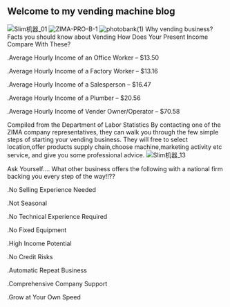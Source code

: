 ## Welcome to my vending machine blog
![Slim机器_01](https://user-images.githubusercontent.com/64355111/82279521-590c4100-99bf-11ea-9f2d-733297d4aed4.jpg)
![ZIMA-PRO-B-1](https://user-images.githubusercontent.com/64355111/82204839-3125ca80-9938-11ea-822f-8460acc81cb2.png)
![photobank(1)](https://user-images.githubusercontent.com/64355111/82205384-1b64d500-9939-11ea-9a43-b28c4e99b6c7.jpg)
Why vending business?
Facts you should know about Vending
How Does Your Present Income Compare With These?

.Average Hourly Income of an Office Worker – $13.50

.Average Hourly Income of a Factory Worker – $13.16

.Average Hourly Income of a Salesperson – $16.47

.Average Hourly Income of a Plumber – $20.56

.Average Hourly Income of Vender Owner/Operator – $70.58
  
  Compiled from the Department of Labor Statistics
By contacting one of the ZIMA company representatives, they can walk you through the few simple steps of starting your vending business. They will free to select location,offer products supply chain,choose machine,marketing activity etc service, and give you some professional advice.
![Slim机器_13](https://user-images.githubusercontent.com/64355111/82279682-b6a08d80-99bf-11ea-86bf-5e47cb91433f.jpg)
  
  Ask Yourself.... What other business offers the following with a national firm backing you every step of the way!!??

  
  .No Selling Experience Needed

.Not Seasonal

.No Technical Experience Required

.No Fixed Equipment

.High Income Potential

.No Credit Risks

.Automatic Repeat Business

.Comprehensive Company Support

.Grow at Your Own Speed
